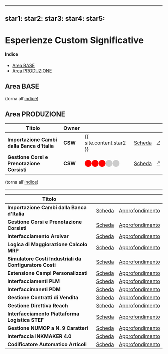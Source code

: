 ----
star1:
star2:
star3:
star4:
star5:
----

# Esperienze Custom Significative

#### Indice

- [Area BASE](#area-base)
- [Area PRODUZIONE](#area-produzione)




## Area BASE

(torna all'[indice](#indice))


## Area PRODUZIONE

| Titolo | Owner | | | |
| - | - | - | - | - |
| **Importazione Cambi dalla Banca d'Italia** | **CSW** | {{ site.content.star2 }} | [Scheda](./ant_cambibankitalia.md) | [&#x1f855;](https://github.com/centrosoftware-dev/Custom_Projects_Details/blob/main/contenuto_cambibankitalia.md)|
| **Gestione Corsi e Prenotazione Corsisti** | **CSW** | <span style='color:red;'>&#x2B24;&#x2B24;&#x2B24;</span><span style='color:#cccccc;'>&#x2B24;&#x2B24;</span> | [Scheda](./ant_gestionecorsi.md) | [&#x1f855;](https://github.com/centrosoftware-dev/Custom_Projects_Details/blob/main/contenuto_gestionecorsi.md) |


(torna all'[indice](#indice))

---

| Titolo                         |                 |                                                                                           |
|--------------------------------|--------------------------|----------------------------------------------------------------------------------------------------|
**Importazione Cambi dalla Banca d'Italia**                                  | [Scheda](./ant_cambibankitalia.md)           | [Approfondimento](https://github.com/centrosoftware-dev/Custom_Projects_Details/blob/main/contenuto_cambibankitalia.md)|
**Gestione Corsi e Prenotazione Corsisti**                                   | [Scheda](./ant_gestionecorsi.md)             | [Approfondimento](https://github.com/centrosoftware-dev/Custom_Projects_Details/blob/main/contenuto_gestionecorsi.md) |
**Interfacciamento Arxivar**                                                 | [Scheda](./ant_arxivar.md)                   | [Approfondimento](https://github.com/centrosoftware-dev/Custom_Projects_Details/blob/main/contenuto_arxivar.md) 
**Logica di Maggiorazione Calcolo MRP**                                      | [Scheda](./ant_maggiorazioneMRP.md)          | [Approfondimento](https://github.com/centrosoftware-dev/Custom_Projects_Details/blob/main/contenuto_maggiorazioneMRP.md) |
**Simulatore Costi Industriali da Configuratore Costi**                      | [Scheda](./ant_SimulatConfigurCosti.md)      | [Approfondimento](https://github.com/centrosoftware-dev/Custom_Projects_Details/blob/main/contenuto_SimulatConfigurCosti.md) |
**Estensione Campi Personalizzati**                                          | [Scheda](./ant_campipersonalizzati.md)       | [Approfondimento](https://github.com/centrosoftware-dev/Custom_Projects_Details/blob/main/contenuto_campipersonalizzati.md) |
**Interfacciamenti PLM**                                                     | [Scheda](./ant_interfacciamentiPLM.md)       | [Approfondimento](https://github.com/centrosoftware-dev/Custom_Projects_Details/blob/main/contenuto_interfacciamentiPLM.md) |
**Interfaccimaneti PDM**                                                     | [Scheda](./ant_interfacciamentiPDM.md)       | [Approfondimento](https://github.com/centrosoftware-dev/Custom_Projects_Details/blob/main/contenuto_interfacciamentiPDM.md) |
**Gestione Contratti di Vendita**                                            | [Scheda](./ant_gestionecontrattivendita.md)  | [Approfondimento](https://github.com/centrosoftware-dev/Custom_Projects_Details/blob/main/contenuto_gestionecontrattivendita.md) |
**Gestione Direttiva Reach**                                                 | [Scheda](./ant_gestionedirettivaREACH.md)    | [Approfondimento](https://github.com/centrosoftware-dev/Custom_Projects_Details/blob/main/contenuto_gestionedirettivaREACH.md) |
**Interfacciamento Piattaforma Logistica STEF**                              | [Scheda](./ant_interfacciaSTEF.md)           | [Approfondimento](https://github.com/centrosoftware-dev/Custom_Projects_Details/blob/main/contenuto_interfacciaSTEF.md) |
**Gestione NUMOP a N. 9 Caratteri**                                          | [Scheda](./ant_numOP9.md)                    | [Approfondimento](https://github.com/centrosoftware-dev/Custom_Projects_Details/blob/main/contenuto_numOP9.md) |
**Interfaccia INKMAKER 4.0**                                                 | [Scheda](./ant_interfacciainkmaker.md)       | [Approfondimento](https://github.com/centrosoftware-dev/Custom_Projects_Details/blob/main/contenuto_interfacciainkmaker.md) |
**Codificatore Automatico Articoli**                                         | [Scheda](./ant_condificatoreautomaticoart.md)| [Approfondimento](https://github.com/centrosoftware-dev/Custom_Projects_Details/blob/main/contenuto_condificatoreautomaticoart.md) |